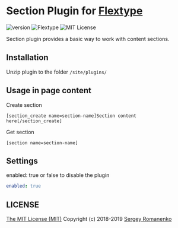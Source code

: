 # Section Plugin for [Flextype](http://flextype.org/)
![version](https://img.shields.io/badge/version-1.4.0-brightgreen.svg?style=flat-square)
![Flextype](https://img.shields.io/badge/Flextype-0.9.6-green.svg?style=flat-square)
![MIT License](https://img.shields.io/badge/license-MIT-blue.svg?style=flat-square)

Section plugin provides a basic way to work with content sections.

## Installation
Unzip plugin to the folder `/site/plugins/`

## Usage in page content

Create section
```
[section_create name=section-name]Section content here[/section_create]
```

Get section
```
[section name=section-name]
```

## Settings
enabled: true or false to disable the plugin

```yaml
enabled: true
```

## LICENSE
[The MIT License (MIT)](https://github.com/flextype-plugins/section/blob/master/LICENSE) Copyright (c) 2018-2019 [Sergey Romanenko](https://github.com/Awilum)
